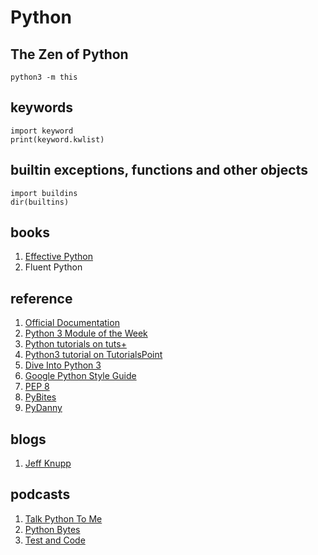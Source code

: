 # Python

## The Zen of Python
```
python3 -m this
```

## keywords
```
import keyword
print(keyword.kwlist)
```

## builtin exceptions, functions and other objects
```
import buildins
dir(builtins)
```

## books
1. [Effective Python](http://www.effectivepython.com/)
2. Fluent Python

## reference
1. [Official Documentation](https://docs.python.org/3/index.html)
1. [Python 3 Module of the Week](https://pymotw.com/3/index.html)
1. [Python tutorials on tuts+](https://code.tutsplus.com/categories/python)
1. [Python3 tutorial on TutorialsPoint](https://www.tutorialspoint.com/python3/index.htm)
1. [Dive Into Python 3](http://www.diveintopython3.net/)
1. [Google Python Style Guide](https://google.github.io/styleguide/pyguide.html)
1. [PEP 8](http://pep8.org/)
1. [PyBites](http://pybit.es/)
1. [PyDanny](https://www.pydanny.com/)

## blogs
1. [Jeff Knupp](https://jeffknupp.com/)


## podcasts
1. [Talk Python To Me](https://talkpython.fm/)
1. [Python Bytes](https://pythonbytes.fm/)
1. [Test and Code](http://testandcode.com/)
